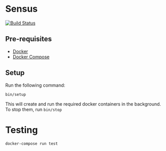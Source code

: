 # Sensus

[![Build Status](https://travis-ci.org/pads/sensus.svg?branch=master)](https://travis-ci.org/pads/sensus)

## Pre-requisites

* [Docker](https://www.docker.com/)
* [Docker Compose](https://docs.docker.com/compose/)

## Setup

Run the following command:

    bin/setup

This will create and run the required docker containers in the background.
To stop them, run `bin/stop`

# Testing

    docker-compose run test
